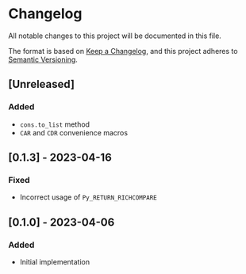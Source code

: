 # Changelog

All notable changes to this project will be documented in this file.

The format is based on [Keep a Changelog](https://keepachangelog.com/en/1.0.0/),
and this project adheres to [Semantic Versioning](https://semver.org/spec/v2.0.0.html).

## [Unreleased]

### Added

- `cons.to_list` method
- `CAR` and `CDR` convenience macros

## [0.1.3] - 2023-04-16

### Fixed

- Incorrect usage of `Py_RETURN_RICHCOMPARE`

## [0.1.0] - 2023-04-06

### Added

- Initial implementation
